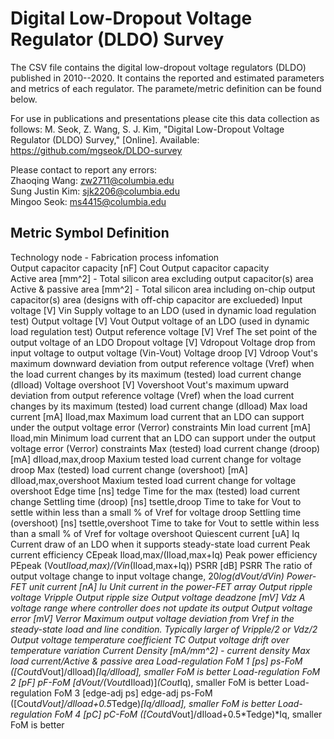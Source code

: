 # Digital Low-Dropout Voltage Regulator (DLDO) Survey 

The CSV file contains the digital low-dropout voltage regulators (DLDO) published in 2010--2020. It contains the reported and estimated parameters and metrics of each regulator. The paramete/metric definition can be found below. 

For use in publications and presentations please cite this data collection as follows:
M. Seok, Z. Wang, S. J. Kim, "Digital Low-Dropout Voltage Regulator (DLDO) Survey," [Online]. Available: https://github.com/mgseok/DLDO-survey

Please contact to report any errors:  
Zhaoqing Wang: zw2711@columbia.edu  
Sung Justin Kim: sjk2206@columbia.edu  
Mingoo Seok: ms4415@columbia.edu  


Metric								            Symbol			Definition
-------------------------------------------------------------------------------------------------------------------------------------------------------------------------  
Technology node							      -					                Fabrication process infomation  
Output capacitor capacity [nF]		Cout            					Output capacitor capacity  
Active area [mm^2]						-					Total silicon area excluding output capacitor(s) area
Active & passive area [mm^2]					-					Total silicon area including on-chip output capacitor(s) area (designs with off-chip capacitor are exclueded)
Input voltage [V]						Vin					Supply voltage to an LDO (used in dynamic load regulation test)
Output voltage [V]						Vout					Output voltage of an LDO (used in dynamic load regulation test)
Output reference voltage [V]					Vref					The set point of the output voltage of an LDO
Dropout voltage [V]						Vdropout				Voltage drop from input voltage to output voltage (Vin-Vout)
Voltage droop [V]						Vdroop					Vout's maximum downward deviation from output reference voltage (Vref) when the load current changes by its maximum (tested) load current change (dIload)
Voltage overshoot [V]						Vovershoot				Vout's maximum upward deviation from output reference voltage (Vref) when the load current changes by its maximum (tested) load current change (dIload)
Max load current [mA]						Iload,max				Maximum load current that an LDO can support under the output voltage error (Verror) constraints
Min load current [mA]						Iload,min				Minimum load current that an LDO can support under the output voltage error (Verror) constraints
Max (tested) load current change (droop) [mA]			dIload,max,droop			Maxium tested load current change for voltage droop
Max (tested) load current change (overshoot) [mA]		dIload,max,overshoot			Maxium tested load current change for voltage overshoot
Edge time [ns]							tedge					Time for the max (tested) load current change 
Settling time (droop) [ns]					tsettle,droop				Time to take for Vout to settle within less than a small % of Vref for voltage droop
Settling time (overshoot) [ns]					tsettle,overshoot			Time to take for Vout to settle within less than a small % of Vref for voltage overshoot
Quiescent current [uA]						Iq					Current draw of an LDO when it supports steady-state load current
Peak current efficiency 					CEpeak					Iload,max/(Iload,max+Iq)
Peak power efficiency						PEpeak					(Vout*Iload,max)/(Vin*(Iload,max+Iq))
PSRR [dB]							PSRR					The ratio of output voltage change to input voltage change, 20*log(dVout/dVin)
Power-FET unit current [nA]					Iu					Unit current in the power-FET array
Output ripple voltage						Vripple					Output ripple size
Output voltage deadzone [mV]					Vdz					A voltage range where controller does not update its output
Output voltage error [mV]					Verror					Maximum output voltage deviation from Vref in the steady-state load and line condition. Typically larger of Vripple/2 or Vdz/2
Output voltage temperature coefficient				TC					Output voltage drift over temperature variation
Current Density [mA/mm^2]					-					current density	Max load current/Active & passive area
Load-regulation FoM 1 [ps]					ps-FoM					([Cout*dVout]/dIload)*[Iq/dIload], smaller FoM is better
Load-regulation FoM 2 [pF]					pF-FoM					[dVout/(Vout*dIload)]*(Cout*Iq), smaller FoM is better
Load-regulation FoM 3 [edge-adj ps]				edge-adj ps-FoM				([Cout*dVout]/dIload+0.5*Tedge)*[Iq/dIload], smaller FoM is better
Load-regulation FoM 4 [pC]					pC-FoM					([Cout*dVout]/dIload+0.5*Tedge)*Iq, smaller FoM is better



